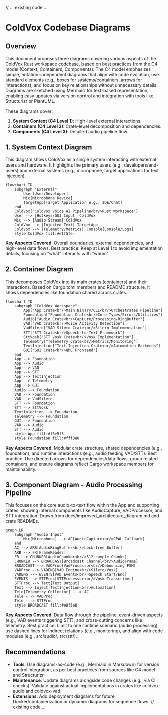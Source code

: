// ... existing code ...
# ColdVox Codebase Diagrams

## Overview
This document proposes three diagrams covering various aspects of the ColdVox Rust workspace codebase, based on best practices from the C4 model (Context, Containers, Components). The C4 model emphasizes simple, notation-independent diagrams that align with code evolution, use standard elements (e.g., boxes for systems/containers, arrows for interactions), and focus on key relationships without unnecessary details. Diagrams are sketched using Mermaid for text-based representation, enabling easy updates via version control and integration with tools like Structurizr or PlantUML.

These diagrams cover:
1. **System Context (C4 Level 1)**: High-level external interactions.
2. **Containers (C4 Level 2)**: Crate-level decomposition and dependencies.
3. **Components (C4 Level 3)**: Detailed audio pipeline flow.

## 1. System Context Diagram
This diagram shows ColdVox as a single system interacting with external users and hardware. It highlights the primary users (e.g., developers/end-users) and external systems (e.g., microphone, target applications for text injection).

```mermaid
flowchart TD
    subgraph "External"
        User[User/Developer]
        Mic[Microphone Device]
        TargetApp[Target Application e.g., IDE/Chat]
    end
    ColdVox["ColdVox Voice AI Pipeline<br/>Rust Workspace"]
    User --> |Hotkeys/GUI Input| ColdVox
    Mic --> |Audio Stream| ColdVox
    ColdVox --> |Injected Text| TargetApp
    ColdVox --> |Telemetry/Metrics| Console[Console/Logs]
    style ColdVox fill:#e1f5fe
```

**Key Aspects Covered**: Overall boundaries, external dependencies, and high-level data flows. Best practice: Keep at Level 1 to avoid implementation details, focusing on "what" interacts with "whom".

## 2. Container Diagram
This decomposes ColdVox into its main crates (containers) and their interactions. Based on Cargo.toml members and README structure, it shows dependencies like foundation shared across crates.

```mermaid
flowchart TD
    subgraph "ColdVox Workspace"
        App["App Crate<br/>Main Binary/CLI<br/>Orchestrates Pipeline"]
        Foundation["Foundation Crate<br/>Core Types/Errors/Utilities"]
        Audio["Audio Crate<br/>Capture/Processing/RingBuffer"]
        VAD["VAD Crate<br/>Voice Activity Detection"]
        VadSilero["VAD Silero Crate<br/>Silero Implementation"]
        STT["STT Crate<br/>Speech-to-Text Framework"]
        SttVosk["STT Vosk Crate<br/>Vosk Implementation"]
        Telemetry["Telemetry Crate<br/>Metrics/Monitoring"]
        TextInjection["Text Injection Crate<br/>Automation Backends"]
        GUI["GUI Crate<br/>QML Frontend"]
    end
    App --> Foundation
    App --> Audio
    App --> VAD
    App --> STT
    App --> TextInjection
    App --> Telemetry
    App --> GUI
    Audio --> Foundation
    VAD --> Foundation
    VAD --> VadSilero
    STT --> Foundation
    STT --> SttVosk
    TextInjection --> Foundation
    Telemetry --> Foundation
    GUI --> Foundation
    VAD --> Audio
    STT --> Audio
    style App fill:#f3e5f5
    style Foundation fill:#fff3e0
```

**Key Aspects Covered**: Modular crate structure, shared dependencies (e.g., foundation), and runtime interactions (e.g., audio feeding VAD/STT). Best practice: Use directed arrows for dependencies/data flows, group related containers, and ensure diagrams reflect Cargo workspace members for maintainability.

## 3. Component Diagram - Audio Processing Pipeline
This focuses on the core audio-to-text flow within the App and supporting crates, showing internal components like AudioCapture, VADProcessor, and STT integration. Drawn from docs/improved_architecture_diagram.md and crate READMEs.

```mermaid
graph LR
    subgraph "Audio Input"
        Mic[Microphone] --> AC[AudioCapture<br/>CPAL Callback]
    end
    AC --> ARB[AudioRingBuffer<br/>Lock-free Buffer]
    ARB --> FR[FrameReader]
    FR --> CHUNKER[AudioChunker<br/>512-sample Chunks]
    CHUNKER --> BROADCAST[Broadcast Channel<br/>AudioFrame]
    BROADCAST --> VADProc[VadProcessor<br/>Debouncing FSM]
    VADProc --> VADENG[VAD Engine<br/>Silero/Vosk]
    VADENG --> EVENTS[VAD Events<br/>Speech Start/End]
    EVENTS --> STTProc[STTProcessor<br/>Vosk Transcriber]
    STTProc --> Text[Text Output]
    Text --> Inject[TextInjection<br/>Automation]
    Tele[Telemetry Collector] -.-> AC
    Tele -.-> VADProc
    Tele -.-> STTProc
    style BROADCAST fill:#e8f5e8
```

**Key Aspects Covered**: Data flow through the pipeline, event-driven aspects (e.g., VAD events triggering STT), and cross-cutting concerns like telemetry. Best practice: Limit to one runtime scenario (audio processing), use dashed lines for indirect relations (e.g., monitoring), and align with code modules (e.g., src/audio/, src/stt/).

## Recommendations
- **Tools**: Use diagrams-as-code (e.g., Mermaid in Markdown) for version control integration, as per best practices from sources like C4 model and Structurizr.
- **Maintenance**: Update diagrams alongside code changes (e.g., via CI checks). Validate against actual implementations in crates like coldvox-audio and coldvox-vad.
- **Extensions**: Add deployment diagrams for future Docker/containerization or dynamic diagrams for sequence flows.
// ... existing code ...
